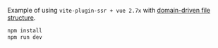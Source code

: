 Example of using `vite-plugin-ssr + vue 2.7x` with [domain-driven file structure](https://vite-plugin-ssr.com/file-structure#domain-driven).

```bash
npm install
npm run dev
```
